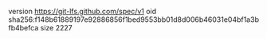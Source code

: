 version https://git-lfs.github.com/spec/v1
oid sha256:f148b61889197e92886856f1bed9553bb01d8d006b46031e04bf1a3bfb4befca
size 2227
